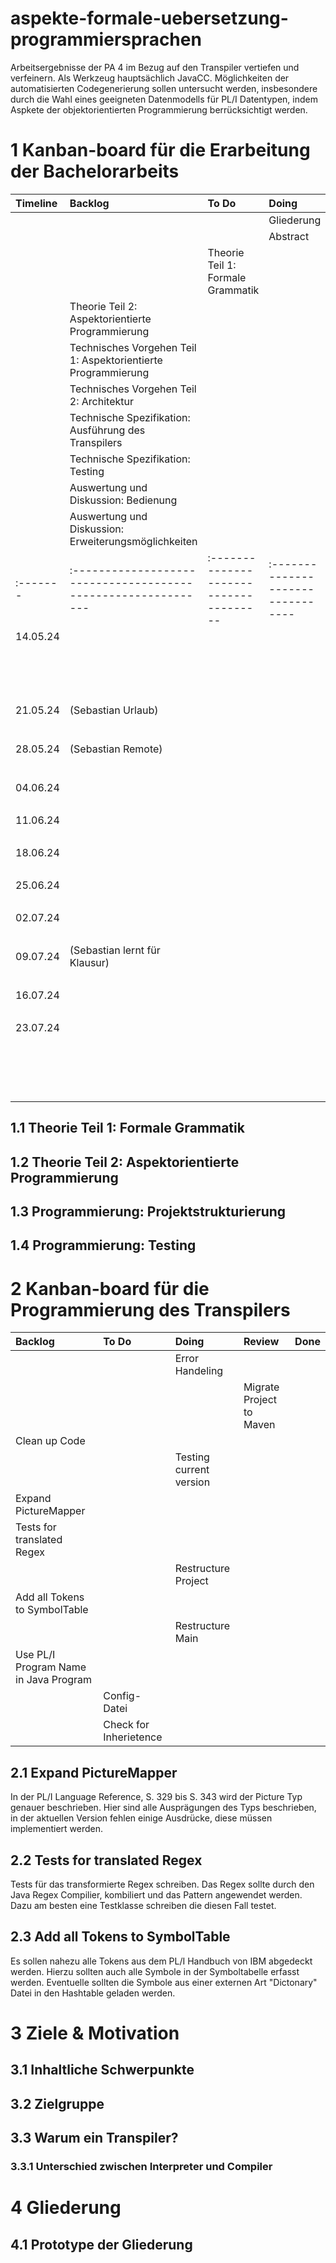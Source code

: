 # aspekte-formale-uebersetzung-programmiersprachen
Arbeitsergebnisse der PA 4 im Bezug auf den Transpiler vertiefen und verfeinern. Als Werkzeug hauptsächlich JavaCC. Möglichkeiten der automatisierten Codegenerierung sollen untersucht werden, insbesondere durch die Wahl eines geeigneten Datenmodells für PL/I Datentypen, indem Aspkete der objektorientierten Programmierung berrücksichtigt werden.

# 1 Kanban-board für die Erarbeitung der Bachelorarbeits

| Timeline | Backlog                                                       | To Do                                  | Doing                             | Review             | Done               |
| :------- | :------------------------------------------------------------ | :------------------------------------- | :-------------------------------- | :----------------- | :----------------- |
|          |                                                               |                                        | Gliederung                        |                    |                    |
|          |                                                               |                                        | Abstract                          |                    |                    |
|          |                                                               | Theorie Teil 1: Formale Grammatik      |                                   |                    |                    |
|          | Theorie Teil 2: Aspektorientierte Programmierung              |                                        |                                   |                    |                    |
|          | Technisches Vorgehen Teil 1: Aspektorientierte Programmierung |                                        |                                   |                    |                    |
|          | Technisches Vorgehen Teil 2: Architektur                      |                                        |                                   |                    |                    |
|          | Technische Spezifikation: Ausführung des Transpilers          |                                        |                                   |                    |                    |
|          | Technische Spezifikation: Testing                             |                                        |                                   |                    |                    |
|          | Auswertung und Diskussion: Bedienung                          |                                        |                                   |                    |                    |
|          | Auswertung und Diskussion: Erweiterungsmöglichkeiten          |                                        |                                   |                    |                    |
| :------- | :------------------------------------------------------------ | :------------------------------------- | :-------------------------------- | :----------------- | :----------------- |
| 14.05.24 |                                                               |                                        |                                   | Diagramm           |                    |
|          |                                                               |                                        |                                   | Maven project setup|                    |
|          |                                                               |                                        |                                   |                    |                    |
| 21.05.24 | (Sebastian Urlaub)                                            |                                        |                                   |                    |                    |
|          |                                                               |                                        |                                   |                    |                    |
| 28.05.24 | (Sebastian Remote)                                            |                                        |                                   | Einleitung Entwurf |                    |
|          |                                                               |                                        |                                   |                    |                    |
| 04.06.24 |                                                               |                                        |                                   |                    |                    |
|          |                                                               |                                        |                                   |                    |                    |
| 11.06.24 |                                                               |                                        |                                   |                    |                    |
|          |                                                               |                                        |                                   |                    |                    |
| 18.06.24 |                                                               |                                        |                                   |                    |                    |
|          |                                                               |                                        |                                   |                    |                    |
| 25.06.24 |                                                               |                                        |                                   |                    |                    |
|          |                                                               |                                        |                                   |                    |                    |
| 02.07.24 |                                                               |                                        |                                   |                    |                    |
|          |                                                               |                                        |                                   |                    |                    |
| 09.07.24 | (Sebastian lernt für Klausur)                                 |                                        |                                   |                    |                    |
|          |                                                               |                                        |                                   |                    |                    |
| 16.07.24 |                                                               |                                        |                                   |                    |                    |
|          |                                                               |                                        |                                   |                    |                    |
| 23.07.24 |                                                               |                                        |                                   |                    |                    |
|          |                                                               |                                        |                                   |                    |                    |
|          |                                                               |                                        |                                   |                    |                    |
|          |                                                               |                                        |                                   |                    |                    |
|          |                                                               |                                        |                                   |                    |                    |


## 1.1 Theorie Teil 1: Formale Grammatik


## 1.2 Theorie Teil 2: Aspektorientierte Programmierung


## 1.3 Programmierung: Projektstrukturierung


## 1.4 Programmierung: Testing


# 2 Kanban-board für die Programmierung des Transpilers

| Backlog                               | To Do                       | Doing                   | Review                   | Done |
| :------------------------------------ | :-------------------------- | :---------------------- | :----------------------- | :--- |
|                                       |                             | Error Handeling         |                          |      |
|                                       |                             |                         | Migrate Project to Maven |      |
| Clean up Code                         |                             |                         |                          |      |
|                                       |                             | Testing current version |                          |      |
| Expand PictureMapper                  |                             |                         |                          |      |
| Tests for translated Regex            |                             |                         |                          |      |
|                                       |                             | Restructure Project     |                          |      |
| Add all Tokens to SymbolTable         |                             |                         |                          |      |
|                                       |                             | Restructure Main        |                          |      |
| Use PL/I Program Name in Java Program |                             |                         |                          |      |
|                                       | Config-Datei                |                         |                          |      |
|                                       | Check for Inherietence      |                         |                          |      |

## 2.1 Expand PictureMapper
In der PL/I Language Reference, S. 329 bis S. 343 wird der Picture Typ genauer beschrieben. Hier sind alle Ausprägungen des Typs beschrieben,
in der aktuellen Version fehlen einige Ausdrücke, diese müssen implementiert werden.

## 2.2 Tests for translated Regex
Tests für das transformierte Regex schreiben. Das Regex sollte durch den Java Regex Compilier, kombiliert und das Pattern angewendet werden.
Dazu am besten eine Testklasse schreiben die diesen Fall testet.

## 2.3 Add all Tokens to SymbolTable
Es sollen nahezu alle Tokens aus dem PL/I Handbuch von IBM abgedeckt werden.
Hierzu sollten auch alle Symbole in der Symboltabelle erfasst werden. Eventuelle sollten die Symbole aus einer externen Art "Dictonary" Datei in den Hashtable geladen werden.

# 3 Ziele & Motivation


## 3.1 Inhaltliche Schwerpunkte

## 3.2 Zielgruppe


## 3.3 Warum ein Transpiler?

### 3.3.1 Unterschied zwischen Interpreter und Compiler

# 4 Gliederung
## 4.1 Prototype der Gliederung


